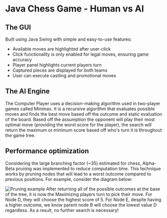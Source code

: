# Java Chess Game - Human vs AI

## The GUI
Built using Java Swing with simple and easy-to-use features:
* Available moves are highlighted after user-click
* Click functionality is only enabled for legal moves, ensuring game accuracy
* Player panel highlights current players turn
* Captured pieces are displayed for both teams
* User can execute castling and promotional moves

## The AI Engine
The Computer Player uses a decision-making algorithm used in two-player games called Minimax.
It is a recursive algorithm that evaluates possible moves and finds the best move based off the outcome and static evaluation of the board. 
Based off the assumption the opponent will play their most optimal move (providing the worst score for the player), the search will return the maximum or minimum score based off who's turn it is throughout the game tree.

## Performance optimization
Considering the large branching factor (~35) estimated for chess, Alpha-Beta pruning was implemented to reduce computation time. This technique works by pruning nodes that will lead to a worst outcome compared to previous positions.
For example, consider the diagram below:

![Pruning example](https://media.geeksforgeeks.org/wp-content/uploads/MIN_MAX2.jpg)
After returning all of the possible outcomes at the base of the tree, it is now the Maximizing players turn to pick their move. For Node D, they will choose the highest score of 5. For Node E, despite having a higher outcome, we know parent node B will choose the lowest value D regardless. As a result, no further search is necessary! 
